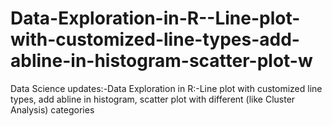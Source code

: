 # Data-Exploration-in-R--Line-plot-with-customized-line-types-add-abline-in-histogram-scatter-plot-w
Data Science updates:-Data Exploration in R:-Line plot with customized line types, add abline in histogram, scatter plot with different (like Cluster Analysis) categories  
